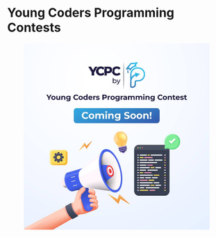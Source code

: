 # Young Coders Programming Contests

<p align="center"> 
<img height="80%" width="85%" src="/Beginner Level 1st Round/YCPC by Phitron.jpg">
</p>
